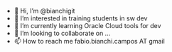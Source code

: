 - 👋 Hi, I’m @bianchigit
- 👀 I’m interested in training students in sw dev
- 🌱 I’m currently learning Oracle Cloud tools for dev
- 💞️ I’m looking to collaborate on ...
- 📫 How to reach me  fabio.bianchi.campos  AT gmail

<!---
bianchigit/bianchigit is a ✨ special ✨ repository because its `README.md` (this file) appears on your GitHub profile.
You can click the Preview link to take a look at your changes.
--->
